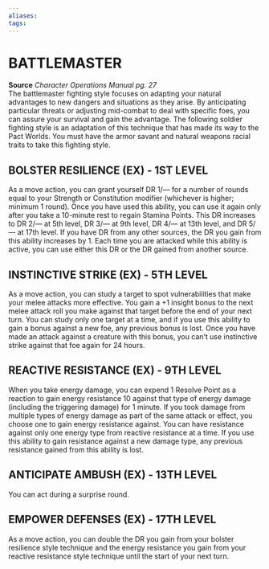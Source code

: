 ```yaml
---
aliases: 
tags: 
---
```

# BATTLEMASTER
**Source** _Character Operations Manual pg. 27_  
The battlemaster fighting style focuses on adapting your natural advantages to new dangers and situations as they arise. By anticipating particular threats or adjusting mid-combat to deal with specific foes, you can assure your survival and gain the advantage. The following soldier fighting style is an adaptation of this technique that has made its way to the Pact Worlds. You must have the armor savant and natural weapons racial traits to take this fighting style.

## BOLSTER RESILIENCE (EX) - 1ST LEVEL

As a move action, you can grant yourself DR 1/— for a number of rounds equal to your Strength or Constitution modifier (whichever is higher; minimum 1 round). Once you have used this ability, you can use it again only after you take a 10-minute rest to regain Stamina Points. This DR increases to DR 2/— at 5th level, DR 3/— at 9th level, DR 4/— at 13th level, and DR 5/— at 17th level. If you have DR from any other sources, the DR you gain from this ability increases by 1. Each time you are attacked while this ability is active, you can use either this DR or the DR gained from another source.  

## INSTINCTIVE STRIKE (EX) - 5TH LEVEL

As a move action, you can study a target to spot vulnerabilities that make your melee attacks more effective. You gain a +1 insight bonus to the next melee attack roll you make against that target before the end of your next turn. You can study only one target at a time, and if you use this ability to gain a bonus against a new foe, any previous bonus is lost. Once you have made an attack against a creature with this bonus, you can’t use instinctive strike against that foe again for 24 hours.  

## REACTIVE RESISTANCE (EX) - 9TH LEVEL

When you take energy damage, you can expend 1 Resolve Point as a reaction to gain energy resistance 10 against that type of energy damage (including the triggering damage) for 1 minute. If you took damage from multiple types of energy damage as part of the same attack or effect, you choose one to gain energy resistance against. You can have resistance against only one energy type from reactive resistance at a time. If you use this ability to gain resistance against a new damage type, any previous resistance gained from this ability is lost.  

## ANTICIPATE AMBUSH (EX) - 13TH LEVEL

You can act during a surprise round.  

## EMPOWER DEFENSES (EX) - 17TH LEVEL

As a move action, you can double the DR you gain from your bolster resilience style technique and the energy resistance you gain from your reactive resistance style technique until the start of your next turn.